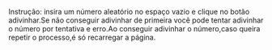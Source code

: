 Instrução: insira um número aleatório no espaço vazio e clique no botão adivinhar.Se não conseguir adivinhar de primeira você pode tentar adivinhar o número por tentativa e erro.Ao conseguir adivinhar o número,caso queira repetir o processo,é só recarregar a página.
